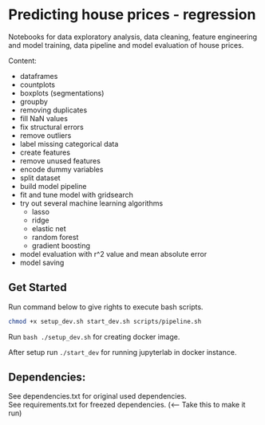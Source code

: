 # Predicting house prices - regression
Notebooks for data exploratory analysis, data cleaning, feature engineering and model training, data pipeline and model evaluation of house prices.

Content:
- dataframes
- countplots
- boxplots (segmentations)
- groupby
- removing duplicates
- fill NaN values
- fix structural errors
- remove outliers
- label missing categorical data
- create features
- remove unused features
- encode dummy variables
- split dataset
- build model pipeline
- fit and tune model with gridsearch
- try out several machine learning algorithms
  - lasso
  - ridge
  - elastic net
  - random forest
  - gradient boosting
- model evaluation with r^2 value and mean absolute error
- model saving

## Get Started
Run command below to give rights to execute bash scripts.
```bash
chmod +x setup_dev.sh start_dev.sh scripts/pipeline.sh
```

Run ```bash ./setup_dev.sh``` for creating docker image.   

After setup run ```./start_dev``` for running jupyterlab in docker instance.

## Dependencies:
See dependencies.txt for original used dependencies.    
See requirements.txt for freezed dependencies. (<-- Take this to make it run)

